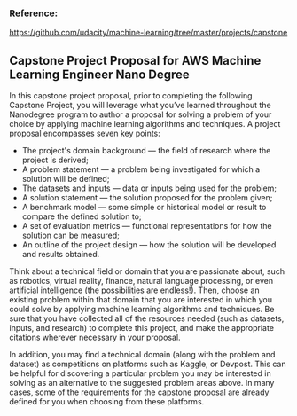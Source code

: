 ### Reference:
https://github.com/udacity/machine-learning/tree/master/projects/capstone
## Capstone Project Proposal for AWS Machine Learning Engineer Nano Degree
In this capstone project proposal, prior to completing the following Capstone Project, you will leverage what you’ve learned throughout the Nanodegree program to author a proposal for solving a problem of your choice by applying machine learning algorithms and techniques. A project proposal encompasses seven key points:

* The project's domain background — the field of research where the project is derived;
* A problem statement — a problem being investigated for which a solution will be defined;
* The datasets and inputs — data or inputs being used for the problem;
* A solution statement — the solution proposed for the problem given;
* A benchmark model — some simple or historical model or result to compare the defined solution to;
* A set of evaluation metrics — functional representations for how the solution can be measured;
* An outline of the project design — how the solution will be developed and results obtained.

Think about a technical field or domain that you are passionate about, such as robotics, virtual reality, finance, natural language processing, or even artificial intelligence (the possibilities are endless!). Then, choose an existing problem within that domain that you are interested in which you could solve by applying machine learning algorithms and techniques. Be sure that you have collected all of the resources needed (such as datasets, inputs, and research) to complete this project, and make the appropriate citations wherever necessary in your proposal.

In addition, you may find a technical domain (along with the problem and dataset) as competitions on platforms such as Kaggle, or Devpost. This can be helpful for discovering a particular problem you may be interested in solving as an alternative to the suggested problem areas above. In many cases, some of the requirements for the capstone proposal are already defined for you when choosing from these platforms.
